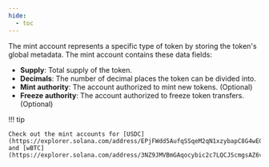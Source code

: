 ```yaml
---
hide:
  - toc
---
```


The mint account represents a specific type of token by storing the token's global metadata. The mint account contains these data fields:

- **Supply**: Total supply of the token.
- **Decimals**: The number of decimal places the token can be divided into.
- **Mint authority**: The account authorized to mint new tokens. (Optional)
- **Freeze authority**: The account authorized to freeze token transfers. (Optional)


!!! tip

    Check out the mint accounts for [USDC](https://explorer.solana.com/address/EPjFWdd5AufqSSqeM2qN1xzybapC8G4wEGGkZwyTDt1v) and [wBTC](https://explorer.solana.com/address/3NZ9JMVBmGAqocybic2c7LQCJScmgsAZ6vQqTDzcqmJh).
